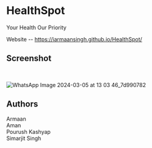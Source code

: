 # HealthSpot 
 Your Health Our Priority 
 <br>

Website -- https://iarmaansingh.github.io/HealthSpot/
<br>


## Screenshot
<br>

![WhatsApp Image 2024-03-05 at 13 03 46_7d990782](https://github.com/iarmaansingh/HealthSpot/assets/141659365/696f9577-381c-47c2-ac5d-98468f4f8327)


## Authors 
Armaan <br>
Aman  <br>
Pourush Kashyap <br>
 Simarjit Singh <br>
